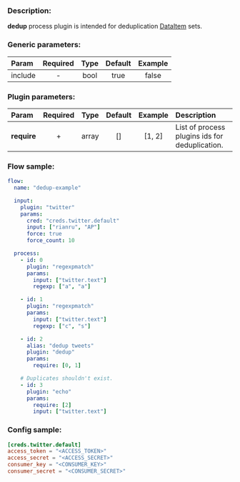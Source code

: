 ### Description:

**dedup** process plugin is intended for deduplication
[DataItem](https://github.com/livelace/gosquito/blob/master/docs/data.md) sets.


### Generic parameters:

| Param   | Required | Type | Default | Example |
|:--------|:--------:|:----:|:-------:|:-------:|
| include |    -     | bool |  true   |  false  |


### Plugin parameters:

| Param       | Required | Type  | Default | Example | Description                                    |
|:------------|:--------:|:-----:|:-------:|:-------:|:-----------------------------------------------|
| **require** |    +     | array |   []    | [1, 2]  | List of process plugins ids for deduplication. |


### Flow sample:

```yaml
flow:
  name: "dedup-example"

  input:
    plugin: "twitter"
    params:
      cred: "creds.twitter.default"
      input: ["rianru", "AP"]
      force: true
      force_count: 10

  process:
    - id: 0
      plugin: "regexpmatch"
      params:
        input: ["twitter.text"]
        regexp: ["а", "a"]

    - id: 1
      plugin: "regexpmatch"
      params:
        input: ["twitter.text"]
        regexp: ["с", "s"]

    - id: 2
      alias: "dedup tweets"
      plugin: "dedup"
      params:
        require: [0, 1]

    # Duplicates shouldn't exist.
    - id: 3
      plugin: "echo"
      params:
        require: [2]
        input: ["twitter.text"]
```

### Config sample:

```toml
[creds.twitter.default]
access_token = "<ACCESS_TOKEN>"
access_secret = "<ACCESS_SECRET>"
consumer_key = "<CONSUMER_KEY>"
consumer_secret = "<CONSUMER_SECRET>"
```




